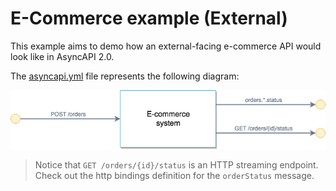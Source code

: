 # E-Commerce example (External)

This example aims to demo how an external-facing e-commerce API would look like in AsyncAPI 2.0.

The [asyncapi.yml](./asyncapi.yml) file represents the following diagram:

![](./diagram.png)

> Notice that `GET /orders/{id}/status` is an HTTP streaming endpoint. Check out the http bindings definition for the `orderStatus` message.